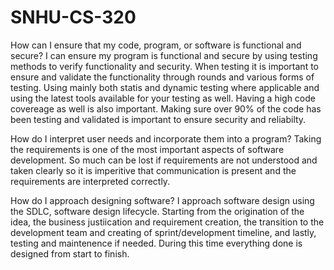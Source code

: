 # SNHU-CS-320

How can I ensure that my code, program, or software is functional and secure?
  I can ensure my program is functional and secure by using testing methods to verify functionality and security. When testing it is important to ensure and validate the functionality through rounds and various forms of testing. Using mainly both statis and dynamic testing where applicable and using the latest tools available for your testing as well. Having a high code covereage as well is also important. Making sure over 90% of the code has been testing and validated is important to ensure security and reliabilty. 

How do I interpret user needs and incorporate them into a program?
  Taking the requirements is one of the most important aspects of software development. So much can be lost if requirements are not understood and taken clearly so it is imperitive that communication is present and the requirements are interpreted correctly.
  
How do I approach designing software?
  I approach software design using the SDLC, software design lifecycle. Starting from the origination of the idea, the business justiication and requirement creation, the transition to the development team and creating of sprint/development timeline, and lastly, testing and maintenence if needed. During this time everything done is designed from start to finish. 
